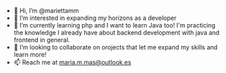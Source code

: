 - 👋 Hi, I’m @mariettamm
- 👀 I’m interested in expanding my horizons as a developer
- 🌱 I’m currently learning php and I want to learn Java too! I'm practicing the knowledge I already have about backend development with java and frontend in general.
- 💞️ I’m looking to collaborate on orojects that let me expand my skills and learn more!
- 📫 Reach me at maria.m.mas@outlook.es


<!---
mariettamm/mariettamm is a ✨ special ✨ repository because its `README.md` (this file) appears on your GitHub profile.
You can click the Preview link to take a look at your changes.
--->
